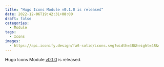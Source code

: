 ```yaml
---
title: "Hugo Icons Module v0.1.0 is released"
date: 2022-12-06T19:42:31+08:00
draft: false
categories:
  - Module
tags:
  - Icons
images:
  - https://api.iconify.design/fa6-solid/icons.svg?width=48&height=48&color=%23F76119
---
```


Hugo Icons Module [v0.1.0](https://github.com/razonyang/hugo-mod-icons/releases/tag/v0.1.0) is released.

<!--more-->
